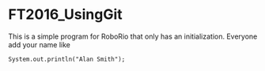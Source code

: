 # FT2016_UsingGit
This is a simple program for RoboRio that only has an initialization.   Everyone add your name like
```
System.out.println("Alan Smith");
```